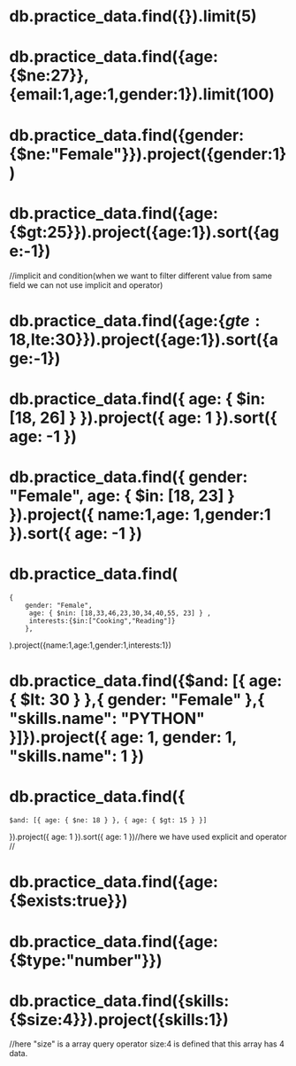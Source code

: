 # db.practice_data.find({}).limit(5)

# db.practice_data.find({age:{$ne:27}},{email:1,age:1,gender:1}).limit(100)

# db.practice_data.find({gender:{$ne:"Female"}}).project({gender:1})

# db.practice_data.find({age:{$gt:25}}).project({age:1}).sort({age:-1})

//implicit and condition(when we want to filter different value from same field
we can not use implicit and operator)

# db.practice_data.find({age:{$gte:18,$lte:30}}).project({age:1}).sort({age:-1})

# db.practice_data.find({ age: { $in: [18, 26] } }).project({ age: 1 }).sort({ age: -1 })

# db.practice_data.find({ gender: "Female", age: { $in: [18, 23] } }).project({ name:1,age: 1,gender:1 }).sort({ age: -1 })

# db.practice_data.find(

    {
        gender: "Female",
         age: { $nin: [18,33,46,23,30,34,40,55, 23] } ,
         interests:{$in:["Cooking","Reading"]}
        },

).project({name:1,age:1,gender:1,interests:1})

<!--explicit And Operator(when we want to filter different value from same field we must use explicit and operator) -->

# db.practice_data.find({$and: [{ age: { $lt: 30 } },{ gender: "Female" },{ "skills.name": "PYTHON" }]}).project({ age: 1, gender: 1, "skills.name": 1 })

# db.practice_data.find({

    $and: [{ age: { $ne: 18 } }, { age: { $gt: 15 } }]

}).project({ age: 1 }).sort({ age: 1 })//here we have used explicit and operator
//

# db.practice_data.find({age:{$exists:true}})

# db.practice_data.find({age:{$type:"number"}})

# db.practice_data.find({skills:{$size:4}}).project({skills:1})

//here "size" is a array query operator size:4 is defined that this array has 4
data.
